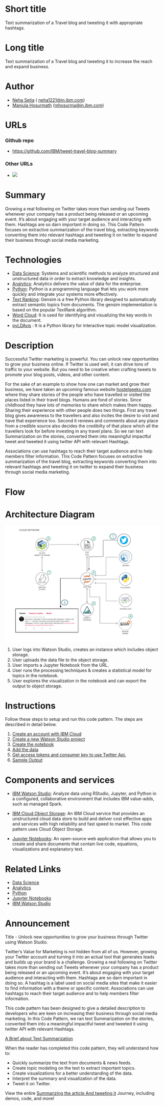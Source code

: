 # Short title

Text summarization of a Travel blog and tweeting it with appropriate hashtags.

# Long title

Text summarization of a Travel blog and tweeting it to increase the reach and expand business.

# Author

* [Neha Setia](https://www.linkedin.com/in/nehasetia) ( <neha1221@in.ibm.com>)
* [Manjula Hosurmath](https://developer.ibm.com/code/advocates/manjula-hosurmath) (<mhosurma@in.ibm.com>)

# URLs

### Github repo

* https://github.com/IBM/tweet-travel-blog-summary

### Other URLs

* [![](http://img.youtube.com/vi/oxDIXrDcQxc/hqdefault.jpg)](https://youtu.be/oxDIXrDcQxc)


# Summary
Growing a real following on Twitter takes more than sending out Tweets whenever your company has a product being released or an upcoming event. It’s about engaging with your target audience and interacting with them. Hashtags are so darn important in doing so. This Code Pattern focuses on extractive summarization of the travel blog, extracting keywords converting them into relevant hashtags and tweeting it on twitter to expand their business through social media marketing.

# Technologies

* [Data Science](https://developer.ibm.com/code/technologies/data-science/): Systems and scientific methods to analyze structured and unstructured data in order to extract knowledge and insights.
* [Analytics](https://developer.ibm.com/code/technologies/analytics/): Analytics delivers the value of data for the enterprise.
* [Python](https://www.python.org/): Python is a programming language that lets you work more quickly and integrate your systems more effectively.
* [Text Ranking](https://pypi.org/project/gensim/): Gensim is a free Python library designed to automatically extract semantic topics from documents. The gensim implementation is based on the popular TextRank algorithm.
* [Word Cloud](https://pypi.org/project/wordcloud/): It is used for identifying and visualizing the key words in the document.
* [pyLDAvis](https://pypi.org/project/pyLDAvis/) : It is a Python library for interactive topic model visualization.

# Description

Successful Twitter marketing is powerful. You can unlock new opportunities to grow your business online. If Twitter is used well, it can drive tons of traffic to your website. But you need to be creative when crafting tweets to promote your blog posts, videos, and other content. 

For the sake of an example to show how one can market and grow their business, we have taken an upcoming famous website [hostelgeeks.com](https://hostelgeeks.com/short-travel-stories/) where they share stories of the people who have travelled or visited the places listed in their travel blogs. Humans are fond of stories. Since childhood they have lots of memories to share which makes them happy. Sharing their experience with other people does two things. First any travel blog gives awareness to the travellers and also incites the desire to visit and have that experience too. Second it reviews and comments about any place from a credible source also decides the credibilty of that place which all the travellers look for before investing in any travel plans. So we ran text Summarization on the stories, converted them into meaningful impactful tweet and tweeted it using twitter API with relevant Hashtags.

Associations can use hashtags to reach their target audience and to help members filter information. This Code Pattern focuses on extractive summarization of the travel blog, extracting keywords converting them into relevant hashtags and tweeting it on twitter to expand their business through social media marketing.


# Flow

# Architecture Diagram

![](https://github.com/Neha-Setia/summarizingTheArticleAndTweetingIt/blob/master/doc/source/images/architecture.png)

1.  User logs into Watson Studio, creates an instance which includes object storage.
2.  User uploads the data file to the object storage.
3.  User imports a Jupyter Notebook from the URL.
4.  User runs the processing techniques & creates a statistical model for topics in the notebook.
5.  User explores the visualization in the notebook and can export the output to object storage.

# Instructions

Follow these steps to setup and run this code pattern. The steps are
described in detail below.

1. [Create an account with IBM Cloud](#1-create-an-account-with-ibm-cloud)
1. [Create a new Watson Studio project](#2-create-a-new-watson-studio-project)
1. [Create the notebook](#3-create-the-notebook)
1. [Add the data](#4-add-the-data)
1. [Get access tokens and consumer key to use Twitter Api.](#5-get-access-tokens-and-consumer-key-to-use-twitter-api)
1. [Sample Output](#6-sample-output)


# Components and services

* [IBM Watson Studio](https://www.ibm.com/cloud/watson-studio): Analyze data using RStudio, Jupyter, and Python in a configured, collaborative environment that includes IBM value-adds, such as managed Spark.

* [IBM Cloud Object Storage](https://console.bluemix.net/catalog/services/cloud-object-storage): An IBM Cloud service that provides an unstructured cloud data store to build and deliver cost effective apps and services with high reliability and fast speed to market. This code pattern uses Cloud Object Storage.

* [Jupyter Notebooks](http://jupyter.org/): An open-source web application that allows you to create and share documents that contain live code, equations, visualizations and explanatory text.

# Related Links
* [Data Science](https://developer.ibm.com/code/technologies/data-science/)
* [Analytics](https://developer.ibm.com/code/technologies/analytics/)
* [Python](https://www.python.org/)
* [Jupyter Notebooks](http://jupyter.org/)
* [IBM Watson Studio](https://www.ibm.com/cloud/watson-studio)

# Announcement
Title -  Unlock new opportunities to grow your business through Twitter using Watson Studio.

Twitter’s Value for Marketing is not hidden from all of us. However, growing your Twitter account and turning it into an actual tool that generates leads and builds up your brand is a challenge. Growing a real following on Twitter takes more than sending out Tweets whenever your company has a product being released or an upcoming event. It’s about engaging with your target audience and interacting with them. Hashtags are so darn important in doing so. A hashtag is a label used on social media sites that make it easier to find information with a theme or specific content. Associations can use hashtags to reach their target audience and to help members filter information.

This code pattern has been designed to give a detailed description to developers who are keen on increasing their business through social media marketing. In this Code Pattern, we ran text Summarization on the stories, converted them into a meaningful impactful tweet and tweeted it using twitter API with relevant Hashtags.

[A Brief about Text Summarization](https://machinelearningmastery.com/gentle-introduction-text-summarization)

When the reader has completed this code pattern, they will understand how to:

* Quickly summarize the text from documents & news feeds.
* Create topic modeling on the text to extract important topics.
* Create visualizations for a better understanding of the data.
* Interpret the summary and visualization of the data.
* Tweet it on Twitter.

View the entire [Summarizing the article And tweeting it](https://github.com/IBM/tweet-travel-blog-summary/) Journey, including demos, code, and more!

